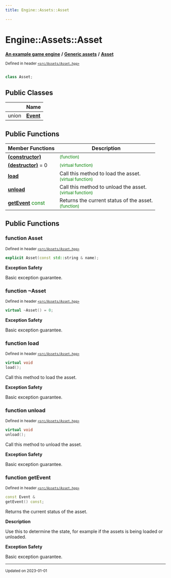 ```yaml
---
title: Engine::Assets::Asset

---
```


# Engine::Assets::Asset

**[An example game engine](/libraries/group__Engine.md)** **/** **[Generic assets](/libraries/group__Assets.md)** **/** 
**[Asset](/classes/classEngine_1_1Assets_1_1Asset.md)**

<sup>Defined in header [`<src/Assets/Asset.hpp>`](/files/Asset_8hpp.md#file-asset.hpp)</sup>



```cpp

class Asset;
```



## Public Classes

|                | Name           |
| -------------- | -------------- |
| union | **[Event](/classes/unionEngine_1_1Assets_1_1Asset_1_1Event.md)**  |

## Public Functions
| Member Functions | Description |
| -------------- | -------------- |
| **[(constructor)](/classes/classEngine_1_1Assets_1_1Asset.md#function-asset)** |  <sup><span style="color:green">(function)</span></sup> |
| **[(destructor)](/classes/classEngine_1_1Assets_1_1Asset.md#function-~asset)**  = 0|  <sup><span style="color:green">(virtual function)</span></sup> |
| **[load](/classes/classEngine_1_1Assets_1_1Asset.md#function-load)** | Call this method to load the asset. <br> <sup><span style="color:green">(virtual function)</span></sup> |
| **[unload](/classes/classEngine_1_1Assets_1_1Asset.md#function-unload)** | Call this method to unload the asset. <br> <sup><span style="color:green">(virtual function)</span></sup> |
| **[getEvent](/classes/classEngine_1_1Assets_1_1Asset.md#function-getevent)** <span style="color:green">const</span>| Returns the current status of the asset. <br> <sup><span style="color:green">(function)</span></sup> |


## Public Functions

### function Asset


<sup>Defined in header [`<src/Assets/Asset.hpp>`](/files/Asset_8hpp.md#file-asset.hpp)</sup>

```cpp 
explicit Asset(const std::string & name);
```



















**Exception Safety**

Basic exception guarantee.




### function ~Asset


<sup>Defined in header [`<src/Assets/Asset.hpp>`](/files/Asset_8hpp.md#file-asset.hpp)</sup>

```cpp 
virtual ~Asset() = 0;
```



















**Exception Safety**

Basic exception guarantee.




### function load


<sup>Defined in header [`<src/Assets/Asset.hpp>`](/files/Asset_8hpp.md#file-asset.hpp)</sup>

```cpp 
virtual void
load();
```





Call this method to load the asset. 

















**Exception Safety**

Basic exception guarantee.




### function unload


<sup>Defined in header [`<src/Assets/Asset.hpp>`](/files/Asset_8hpp.md#file-asset.hpp)</sup>

```cpp 
virtual void
unload();
```





Call this method to unload the asset. 

















**Exception Safety**

Basic exception guarantee.




### function getEvent


<sup>Defined in header [`<src/Assets/Asset.hpp>`](/files/Asset_8hpp.md#file-asset.hpp)</sup>

```cpp 
const Event &
getEvent() const;
```





Returns the current status of the asset. 







**Description**

Use this to determine the state, for example if the assets is being loaded or unloaded. 










**Exception Safety**

Basic exception guarantee.








-------------------------------

<sub>Updated on 2023-01-01</sub>